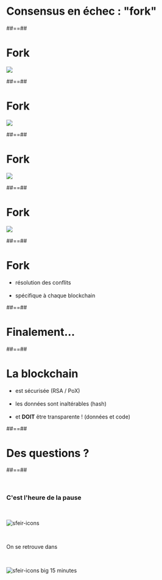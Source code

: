<!-- .slide: class="transition bg-white" -->

# Consensus en échec : "fork"

##==##

# Fork

<!-- .slide: class="full-center" -->

![](./assets/images/02-data/fork-1.svg)

##==##

# Fork

<!-- .slide: class="full-center" -->

![](./assets/images/02-data/fork-2.svg)

##==##

# Fork

<!-- .slide: class="full-center" -->

![](./assets/images/02-data/fork-3.svg)

##==##

# Fork

<!-- .slide: class="full-center" -->

![](./assets/images/02-data/fork-4.svg)

##==##

# Fork

- résolution des conflits
<br><br>
- spécifique à chaque blockchain

##==##

<!-- .slide: class="transition bg-white" -->

# Finalement...

##==##

# La blockchain

- est sécurisée (RSA / PoX)
<br><br>
- les données sont inaltérables (hash)
<br><br>
- et **DOIT** être transparente ! (données et code)

##==##

<!-- .slide: class="transition blue" -->

# Des questions ?

##==##

<!-- .slide: class="bg-blur" -->

<br>

### C'est l'heure de la pause

<br>

![sfeir-icons](pause-circle)<!-- .element: style="--icon-size:300px; --icon-color:var(--light-grey);" -->

<br>

On se retrouve dans

<!-- .element: class="center" -->
<br>

![sfeir-icons big](clock)<!-- .element: style="--icon-color:var(--light-grey);" --> 15 minutes